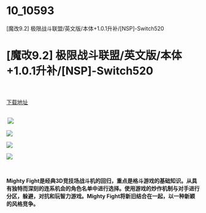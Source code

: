# 10_10593
[魔改9.2] 极限战斗联盟/英文版/本体+1.0.1升补/[NSP]-Switch520
# [魔改9.2] 极限战斗联盟/英文版/本体+1.0.1升补/[NSP]-Switch520
 <br/></br>
[下载地址](https://www.switch520.cc/article/10593 "下载地址")
<br/></br>

<p><strong>&nbsp;<img src="https://www.switch520.cc/muke_img/upload_art_editor_20210315-1_6e69bd71e56ac1af24bf0fc352c97b9b.jpg"></strong></p>
<p><strong><img src="https://www.switch520.cc/muke_img/upload_art_editor_20210315-1_e1ba180695f1bc1c9d1aa37370455759.jpg"></strong></p>
<p><strong><img src="https://www.switch520.cc/muke_img/upload_art_editor_20210315-1_75684d4fb6b3d3d2b93c2b0c5d428771.jpg"></strong></p>
<p><strong><img src="https://www.switch520.cc/muke_img/upload_art_editor_20210315-1_eca859110aaf1158fa86ef03b1dbf096.jpg"></strong></p>
<p><strong>&nbsp;</strong></p>
<p><strong>Mighty Fight是经典3D竞技场战斗机的回归，重点是格斗游戏的基础知识。从具有独特而深刻的连系机会的角色名单中进行选择。使用游戏的炒作机制与对手进行分区，躲避，对抗和玩智力游戏。Mighty Fight将新旧结合在一起，以一种新颖的风格竞争。</strong></p>
<p>&nbsp;</p>
